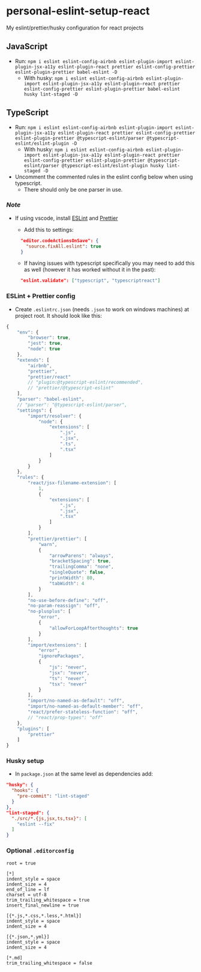 # personal-eslint-setup-react
My eslint/prettier/husky configuration for react projects

## JavaScript
- Run: `npm i eslint eslint-config-airbnb eslint-plugin-import eslint-plugin-jsx-a11y eslint-plugin-react prettier eslint-config-prettier eslint-plugin-prettier babel-eslint -D`
  - With husky: `npm i eslint eslint-config-airbnb eslint-plugin-import eslint-plugin-jsx-a11y eslint-plugin-react prettier eslint-config-prettier eslint-plugin-prettier babel-eslint husky lint-staged -D`
  
## TypeScript
- Run: `npm i eslint eslint-config-airbnb eslint-plugin-import eslint-plugin-jsx-a11y eslint-plugin-react prettier eslint-config-prettier eslint-plugin-prettier @typescript-eslint/parser @typescript-eslint/eslint-plugin -D`
  - With husky: `npm i eslint eslint-config-airbnb eslint-plugin-import eslint-plugin-jsx-a11y eslint-plugin-react prettier eslint-config-prettier eslint-plugin-prettier @typescript-eslint/parser @typescript-eslint/eslint-plugin husky lint-staged -D`
- Uncomment the commented rules in the eslint config below when using typescript.
  - There should only be one parser in use.

### _Note_
- If using vscode, install [ESLint](https://marketplace.visualstudio.com/items?itemName=dbaeumer.vscode-eslint) and [Prettier](https://marketplace.visualstudio.com/items?itemName=esbenp.prettier-vscode)
  - Add this to settings:
  
  ```json
    "editor.codeActionsOnSave": {
      "source.fixAll.eslint": true
    }
  ```
  - If having issues with typescript specifically you may need to add this as well (however it has worked without it in the past):
  ```json
    "eslint.validate": ["typescript", "typescriptreact"]
  ```
### ESLint + Prettier config
- Create `.eslintrc.json` (needs `.json` to work on windows machines) at project root. It should look like this:
```js
{
    "env": {
        "browser": true,
        "jest": true,
        "node": true
    },
    "extends": [
        "airbnb",
        "prettier",
        "prettier/react"
        // "plugin:@typescript-eslint/recommended",
        // "prettier/@typescript-eslint"
    ],
    "parser": "babel-eslint",
    // "parser": "@typescript-eslint/parser",
    "settings": {
        "import/resolver": {
            "node": {
                "extensions": [
                    ".js",
                    ".jsx",
                    ".ts",
                    ".tsx"
                ]
            }
        }
    },
    "rules": {
        "react/jsx-filename-extension": [
            1,
            {
                "extensions": [
                    ".js",
                    ".jsx",
                    ".tsx"
                ]
            }
        ],
        "prettier/prettier": [
            "warn",
            {
                "arrowParens": "always",
                "bracketSpacing": true,
                "trailingComma": "none",
                "singleQuote": false,
                "printWidth": 80,
                "tabWidth": 4
            }
        ],
        "no-use-before-define": "off",
        "no-param-reassign": "off",
        "no-plusplus": [
            "error",
            {
                "allowForLoopAfterthoughts": true
            }
        ],
        "import/extensions": [
            "error",
            "ignorePackages",
            {
                "js": "never",
                "jsx": "never",
                "ts": "never",
                "tsx": "never"
            }
        ],
        "import/no-named-as-default": "off",
        "import/no-named-as-default-member": "off",
        "react/prefer-stateless-function": "off",
        // "react/prop-types": "off"
    },
    "plugins": [
        "prettier"
    ]
}
```
### Husky setup
- In `package.json` at the same level as dependencies add:
```json
"husky": {
  "hooks": {
    "pre-commit": "lint-staged"
  }
},
"lint-staged": {
  "./src/*.{js,jsx,ts,tsx}": [
    "eslint --fix"
  ]
}
```

### Optional `.editorconfig`
```
root = true

[*]
indent_style = space
indent_size = 4
end_of_line = lf
charset = utf-8
trim_trailing_whitespace = true
insert_final_newline = true

[{*.js,*.css,*.less,*.html}]
indent_style = space
indent_size = 4

[{*.json,*.yml}]
indent_style = space
indent_size = 4

[*.md]
trim_trailing_whitespace = false
```
